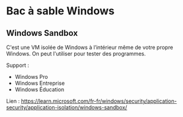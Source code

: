 # Bac à sable Windows
## Windows Sandbox

C'est une VM isolée de Windows à l’intérieur même de votre propre Windows.
On peut l'utiliser pour tester des programmes.

Support : 
*   Windows Pro
* 	Windows Entreprise
* 	Windows Éducation

Lien : https://learn.microsoft.com/fr-fr/windows/security/application-security/application-isolation/windows-sandbox/
